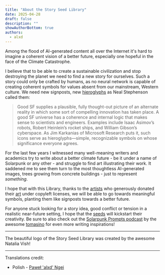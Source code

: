 ```yaml
---
title: "About the Story Seed Library"
date: 2025-04-28
draft: false
description: ""
showAuthorBottom: true
authors:
  - alxd
---
```


Among the flood of AI-generated content all over the Internet it's hard to imagine a coherent vision of a better future, especially one hopeful in the face of the Climate Catastrophe.

I believe that to be able to create a sustainable civilization and stop destroying the planet we need to find a new story for ourselves. Such a story could only be crafted by humans, as no neural network is capable of creating coherent symbols for values absent from our mainstream, Western culture. We need new signposts, new [hieroglyphs](https://web.archive.org/web/20120410060017/http://www.worldpolicy.org/journal/fall2011/innovation-starvation) as Neal Stephenson called them:

> Good SF supplies a plausible, fully thought-out picture of an alternate reality in which some sort of compelling innovation has taken place. A good SF universe has a coherence and internal logic that makes sense to scientists and engineers. Examples include Isaac Asimov’s robots, Robert Heinlein’s rocket ships, and William Gibson’s cyberspace. As Jim Karkanias of Microsoft Research puts it, such icons serve as hieroglyphs—simple, recognizable symbols on whose significance everyone agrees.

For the last few years I witnessed many well-meaning writers and academics try to write about a better climate future - be it under a name of Solarpunk or any other - and struggle to find art illustrating their work. It saddened me to see them turn to the most thoughtless AI-generated images, trees growing from concrete buildings - just to represent _something_.

I hope that with this Library, thanks to the [artists](/authors/) who generously donated their [art](/art/) under copyleft licenses, we will be able to go towards meaningful symbols, planting them like signposts towards a better future.

For anyone stuck looking for a story idea, good conflict or tension in a realistic near-future setting, I hope that the [seeds](/seeds/) will kickstart their creativity. Be sure to also check out the [Solarpunk Prompts podcast](https://podcast.tomasino.org/@SolarpunkPrompts) by the awesome [tomasino](https://tomasino.org/) for even more writing inspirations!

---

The beautiful logo of the Story Seed Library was created by the awesome Natalia Vish!

---

Translations credit:

- Polish - [Paweł 'alxd' Ngei](/authors/alxd)
